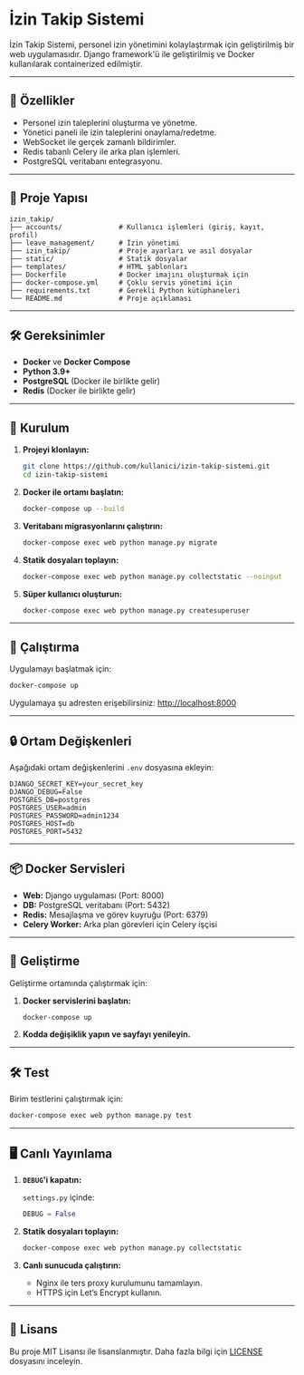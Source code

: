 
# İzin Takip Sistemi

İzin Takip Sistemi, personel izin yönetimini kolaylaştırmak için geliştirilmiş bir web uygulamasıdır. Django framework'ü ile geliştirilmiş ve Docker kullanılarak containerized edilmiştir.

---

## 🚀 Özellikler

- Personel izin taleplerini oluşturma ve yönetme.
- Yönetici paneli ile izin taleplerini onaylama/redetme.
- WebSocket ile gerçek zamanlı bildirimler.
- Redis tabanlı Celery ile arka plan işlemleri.
- PostgreSQL veritabanı entegrasyonu.

---

## 📂 Proje Yapısı

```
izin_takip/
├── accounts/              # Kullanıcı işlemleri (giriş, kayıt, profil)
├── leave_management/      # İzin yönetimi
├── izin_takip/            # Proje ayarları ve asıl dosyalar
├── static/                # Statik dosyalar
├── templates/             # HTML şablonları
├── Dockerfile             # Docker imajını oluşturmak için
├── docker-compose.yml     # Çoklu servis yönetimi için
├── requirements.txt       # Gerekli Python kütüphaneleri
└── README.md              # Proje açıklaması
```

---

## 🛠️ Gereksinimler

- **Docker** ve **Docker Compose**
- **Python 3.9+**
- **PostgreSQL** (Docker ile birlikte gelir)
- **Redis** (Docker ile birlikte gelir)

---

## 🔧 Kurulum

1. **Projeyi klonlayın:**

   ```bash
   git clone https://github.com/kullanici/izin-takip-sistemi.git
   cd izin-takip-sistemi
   ```

2. **Docker ile ortamı başlatın:**

   ```bash
   docker-compose up --build
   ```

3. **Veritabanı migrasyonlarını çalıştırın:**

   ```bash
   docker-compose exec web python manage.py migrate
   ```

4. **Statik dosyaları toplayın:**

   ```bash
   docker-compose exec web python manage.py collectstatic --noinput
   ```

5. **Süper kullanıcı oluşturun:**

   ```bash
   docker-compose exec web python manage.py createsuperuser
   ```

---

## 🚀 Çalıştırma

Uygulamayı başlatmak için:

```bash
docker-compose up
```

Uygulamaya şu adresten erişebilirsiniz: [http://localhost:8000](http://localhost:8000)

---

## 🔒 Ortam Değişkenleri

Aşağıdaki ortam değişkenlerini `.env` dosyasına ekleyin:

```env
DJANGO_SECRET_KEY=your_secret_key
DJANGO_DEBUG=False
POSTGRES_DB=postgres
POSTGRES_USER=admin
POSTGRES_PASSWORD=admin1234
POSTGRES_HOST=db
POSTGRES_PORT=5432
```

---

## 📦 Docker Servisleri

- **Web:** Django uygulaması (Port: 8000)
- **DB:** PostgreSQL veritabanı (Port: 5432)
- **Redis:** Mesajlaşma ve görev kuyruğu (Port: 6379)
- **Celery Worker:** Arka plan görevleri için Celery işçisi

---

## 🔧 Geliştirme

Geliştirme ortamında çalıştırmak için:

1. **Docker servislerini başlatın:**

   ```bash
   docker-compose up
   ```

2. **Kodda değişiklik yapın ve sayfayı yenileyin.**

---

## 🛠️ Test

Birim testlerini çalıştırmak için:

```bash
docker-compose exec web python manage.py test
```

---

## 🖥️ Canlı Yayınlama

1. **`DEBUG`'i kapatın:**

   `settings.py` içinde:
   ```python
   DEBUG = False
   ```

2. **Statik dosyaları toplayın:**

   ```bash
   docker-compose exec web python manage.py collectstatic
   ```

3. **Canlı sunucuda çalıştırın:**

   - Nginx ile ters proxy kurulumunu tamamlayın.
   - HTTPS için Let’s Encrypt kullanın.

---

## 📜 Lisans

Bu proje MIT Lisansı ile lisanslanmıştır. Daha fazla bilgi için [LICENSE](LICENSE) dosyasını inceleyin.

